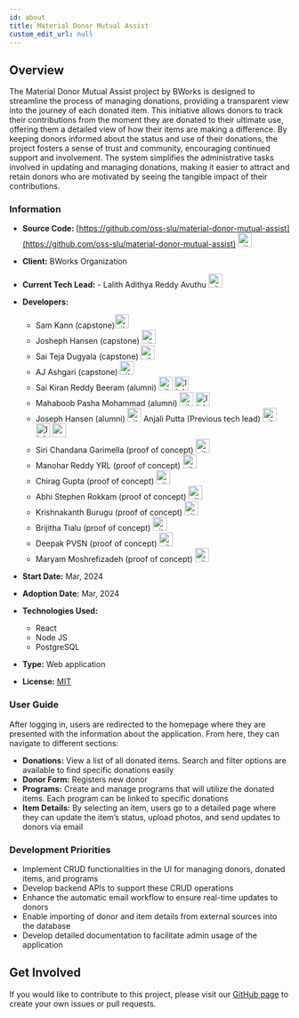 ```yaml
---
id: about
title: Material Donor Mutual Assist
custom_edit_url: null
---
```


## Overview

The Material Donor Mutual Assist project by BWorks is designed to streamline the process of managing donations, providing a transparent view into the journey of each donated item. This initiative allows donors to track their contributions from the moment they are donated to their ultimate use, offering them a detailed view of how their items are making a difference. By keeping donors informed about the status and use of their donations, the project fosters a sense of trust and community, encouraging continued support and involvement. The system simplifies the administrative tasks involved in updating and managing donations, making it easier to attract and retain donors who are motivated by seeing the tangible impact of their contributions.

### Information

- **Source Code:** [https://github.com/oss-slu/material-donor-mutual-assist](https://github.com/oss-slu/material-donor-mutual-assist) [<img src="/img/git-alt.svg" alt="git" width="25" height="25" />](https://github.com/oss-slu/material-donor-mutual-assist)
- **Client:** BWorks Organization
- **Current Tech Lead:**   - Lalith Adithya Reddy Avuthu [<img src="/img/github.svg" alt="github" width="25" height="25" />](https://github.com/alar12)
- **Developers:**
  - Sam Kann (capstone)[<img src="/img/github.svg" alt="github" width="25" height="25" />](https://github.com/dracpak)
  - Josheph Hansen (capstone) [<img src="/img/github.svg" alt="github" width="25" height="25" />](https://github.com/truffer11)
  - Sai Teja Dugyala (capstone) [<img src="/img/github.svg" alt="github" width="25" height="25" />](https://github.com/saidugyala)
  - AJ Ashgari (capstone) [<img src="/img/github.svg" alt="github" width="25" height="25" />](https://github.com/aasghari01)
  - Sai Kiran Reddy Beeram (alumni) [<img src="/img/github.svg" alt="github" width="25" height="25" />](https://github.com/saikiran0405) [<img src="/img/linkedin.svg" alt="linkedin" width="25" height="25" />](https://www.linkedin.com/in/sai-kiran-reddy-beeram-866075190/)
  - Mahaboob Pasha Mohammad (alumni) [<img src="/img/github.svg" alt="github" width="25" height="25" />](https://github.com/miabu-pashh) [<img src="/img/linkedin.svg" alt="linkedin" width="25" height="25" />](https://www.linkedin.com/in/mohammad-mahaboob-pasha/)
  - Joseph Hansen (alumni) [<img src="/img/github.svg" alt="github" width="25" height="25" />](https://github.com/truffer11)
  Anjali Putta (Previous tech lead) [<img src="/img/github.svg" alt="github" width="25" height="25" />](https://github.com/Anjali0407-git/) [<img src="/img/linkedin.svg" alt="linkedin" width="25" height="25" />](https://www.linkedin.com/in/anjali-putta-278164227/) [<img src="/img/portfolio.svg" alt="portfolio" width="25" height="25" />](https://anjali-official.netlify.app/)
  - Siri Chandana Garimella (proof of concept) [<img src="/img/github.svg" alt="github" width="25" height="25" />](https://github.com/SiriChandanaGarimella)
  - Manohar Reddy YRL (proof of concept) [<img src="/img/github.svg" alt="github" width="25" height="25" />](https://github.com/yrlmanoharreddy)
  - Chirag Gupta (proof of concept) [<img src="/img/github.svg" alt="github" width="25" height="25" />](https://github.com/Chirag2x)
  - Abhi Stephen Rokkam (proof of concept) [<img src="/img/github.svg" alt="github" width="25" height="25" />](https://github.com/Abhi-Stephen)
  - Krishnakanth Burugu (proof of concept) [<img src="/img/github.svg" alt="github" width="25" height="25" />](https://github.com/krishnakanth-slu)
  - Brijitha Tialu (proof of concept) [<img src="/img/github.svg" alt="github" width="25" height="25" />](https://github.com/Brijitha1609)
  - Deepak PVSN (proof of concept) [<img src="/img/github.svg" alt="github" width="25" height="25" />](https://github.com/deepak-pvsn)
  - Maryam Moshrefizadeh (proof of concept) [<img src="/img/github.svg" alt="github" width="25" height="25" />](https://github.com/Moshrefi)


- **Start Date:** Mar, 2024
- **Adoption Date:** Mar, 2024
- **Technologies Used:**
  - React
  - Node JS
  - PostgreSQL
- **Type:** Web application
- **License:** [MIT](https://opensource.org/license/mit)

### User Guide

After logging in, users are redirected to the homepage where they are presented with the information about the application. From here, they can navigate to different sections:

- **Donations:** View a list of all donated items. Search and filter options are available to find specific donations easily
- **Donor Form:** Registers new donor
- **Programs:** Create and manage programs that will utilize the donated items. Each program can be linked to specific donations
- **Item Details:** By selecting an item, users go to a detailed page where they can update the item’s status, upload photos, and send updates to donors via email

### Development Priorities

- Implement CRUD functionalities in the UI for managing donors, donated items, and programs
- Develop backend APIs to support these CRUD operations
- Enhance the automatic email workflow to ensure real-time updates to donors
- Enable importing of donor and item details from external sources into the database
- Develop detailed documentation to facilitate admin usage of the application

## Get Involved

If you would like to contribute to this project, please visit our [GitHub page](https://github.com/oss-slu/material-donor-mutual-assist) to create your own issues or pull requests.
